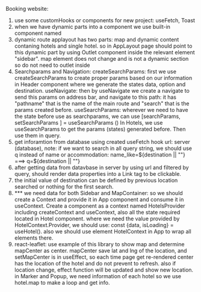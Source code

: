 Booking website:

1. use some customHooks or components for new project: useFetch, Toast
2. when we have dynamic parts into a component we use built-in component named <Outlet/>
3. dynamic route
applayout has two parts: map and dynamic content contaning hotels and single hotel. so in AppLayout page should point to this dynamic part by using Outlet component inside the relevant element "sidebar".
map element does not change  and is not a dynamic section so do not need to outlet inside
4. Searchparams and Navigation:
createSearchParams:
first we use createSearchParams to create proper params based on our information in Header component where we generate the states data, option and destination. 
useNavigate:
then by useNavigate we create a navigate to send this params on address bar, and navigate to this path: it has "pathname" that is the name of the main route and "search" that is the params created before. 
useSearchParams:
wherever we need to have the state before use as searchparams, we can use [searchParams, setSearchParams ] = useSearchParams ()
In Hotels, we use useSearchParams to get the params (states) generated before.
Then use them in query.
5. get inforamtion from database using created useFetch hook
url: server (database),
note: if we want to search in all query string, we should use q instead of name or accommodation:
name_like=${destination || ""} ===> q=${destination || ""}
6. after getting data from datavbase in server by using url and filtered by query, should render data properties into a Link tag to be clickable.
7. the initial value of destination can be defined by previous location searched or nothing for the first search.
8. *** we need data for both Sidebar and MapContainer: so we should create a Context and provide it in App component and consume it in useContext.
Create a component as a context named HotelsProvider including createContext and useContext, also all the state required located in Hotel component.
where we need the value provided by HotelContext.Provider, we should use:
const {data, isLoading} = useHotel(). also we should use element HotelContext in App to wrap all elements there.
9. react-leaflet:
use example of this library to show map and determine mapCenter as center. mapCenter save lat and lng of the location, and setMapCenter is in useEffect, so each time page get re-rendered center has the location of the hotel and do not prevent to refresh. also if location change, effect function will be updated and show new location. 
in Marker and Popup, we need information of each hotel so we use hotel.map to make a loop and get info.
